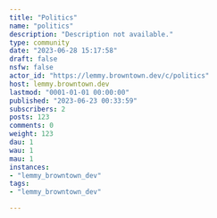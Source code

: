 ```yaml
---
title: "Politics" 
name: "politics"
description: "Description not available."
type: community
date: "2023-06-28 15:17:58"
draft: false
nsfw: false
actor_id: "https://lemmy.browntown.dev/c/politics"
host: lemmy.browntown.dev
lastmod: "0001-01-01 00:00:00"
published: "2023-06-23 00:33:59"
subscribers: 2
posts: 123
comments: 0
weight: 123
dau: 1
wau: 1
mau: 1
instances:
- "lemmy_browntown_dev"
tags: 
- "lemmy_browntown_dev"

---
```

